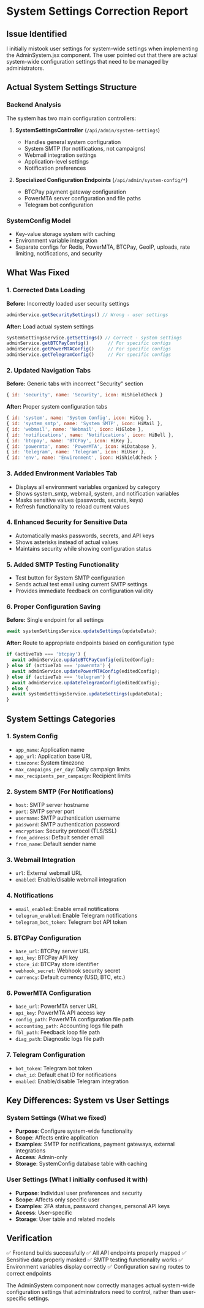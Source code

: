 # System Settings Correction Report

## Issue Identified
I initially mistook user settings for system-wide settings when implementing the AdminSystem.jsx component. The user pointed out that there are actual system-wide configuration settings that need to be managed by administrators.

## Actual System Settings Structure

### Backend Analysis

The system has two main configuration controllers:

1. **SystemSettingsController** (`/api/admin/system-settings`)
   - Handles general system configuration
   - System SMTP (for notifications, not campaigns)
   - Webmail integration settings
   - Application-level settings
   - Notification preferences

2. **Specialized Configuration Endpoints** (`/api/admin/system-config/*`)
   - BTCPay payment gateway configuration
   - PowerMTA server configuration and file paths
   - Telegram bot configuration

### SystemConfig Model
- Key-value storage system with caching
- Environment variable integration
- Separate configs for Redis, PowerMTA, BTCPay, GeoIP, uploads, rate limiting, notifications, and security

## What Was Fixed

### 1. Corrected Data Loading
**Before:** Incorrectly loaded user security settings
```javascript
adminService.getSecuritySettings() // Wrong - user settings
```

**After:** Load actual system settings
```javascript
systemSettingsService.getSettings() // Correct - system settings
adminService.getBTCPayConfig()       // For specific configs
adminService.getPowerMTAConfig()     // For specific configs
adminService.getTelegramConfig()     // For specific configs
```

### 2. Updated Navigation Tabs
**Before:** Generic tabs with incorrect "Security" section
```javascript
{ id: 'security', name: 'Security', icon: HiShieldCheck }
```

**After:** Proper system configuration tabs
```javascript
{ id: 'system', name: 'System Config', icon: HiCog },
{ id: 'system_smtp', name: 'System SMTP', icon: HiMail },
{ id: 'webmail', name: 'Webmail', icon: HiGlobe },
{ id: 'notifications', name: 'Notifications', icon: HiBell },
{ id: 'btcpay', name: 'BTCPay', icon: HiKey },
{ id: 'powermta', name: 'PowerMTA', icon: HiDatabase },
{ id: 'telegram', name: 'Telegram', icon: HiUser },
{ id: 'env', name: 'Environment', icon: HiShieldCheck }
```

### 3. Added Environment Variables Tab
- Displays all environment variables organized by category
- Shows system_smtp, webmail, system, and notification variables
- Masks sensitive values (passwords, secrets, keys)
- Refresh functionality to reload current values

### 4. Enhanced Security for Sensitive Data
- Automatically masks passwords, secrets, and API keys
- Shows asterisks instead of actual values
- Maintains security while showing configuration status

### 5. Added SMTP Testing Functionality
- Test button for System SMTP configuration
- Sends actual test email using current SMTP settings
- Provides immediate feedback on configuration validity

### 6. Proper Configuration Saving
**Before:** Single endpoint for all settings
```javascript
await systemSettingsService.updateSettings(updateData);
```

**After:** Route to appropriate endpoints based on configuration type
```javascript
if (activeTab === 'btcpay') {
  await adminService.updateBTCPayConfig(editedConfig);
} else if (activeTab === 'powermta') {
  await adminService.updatePowerMTAConfig(editedConfig);
} else if (activeTab === 'telegram') {
  await adminService.updateTelegramConfig(editedConfig);
} else {
  await systemSettingsService.updateSettings(updateData);
}
```

## System Settings Categories

### 1. System Config
- `app_name`: Application name
- `app_url`: Application base URL
- `timezone`: System timezone
- `max_campaigns_per_day`: Daily campaign limits
- `max_recipients_per_campaign`: Recipient limits

### 2. System SMTP (For Notifications)
- `host`: SMTP server hostname
- `port`: SMTP server port
- `username`: SMTP authentication username
- `password`: SMTP authentication password
- `encryption`: Security protocol (TLS/SSL)
- `from_address`: Default sender email
- `from_name`: Default sender name

### 3. Webmail Integration
- `url`: External webmail URL
- `enabled`: Enable/disable webmail integration

### 4. Notifications
- `email_enabled`: Enable email notifications
- `telegram_enabled`: Enable Telegram notifications
- `telegram_bot_token`: Telegram bot API token

### 5. BTCPay Configuration
- `base_url`: BTCPay server URL
- `api_key`: BTCPay API key
- `store_id`: BTCPay store identifier
- `webhook_secret`: Webhook security secret
- `currency`: Default currency (USD, BTC, etc.)

### 6. PowerMTA Configuration
- `base_url`: PowerMTA server URL
- `api_key`: PowerMTA API access key
- `config_path`: PowerMTA configuration file path
- `accounting_path`: Accounting logs file path
- `fbl_path`: Feedback loop file path
- `diag_path`: Diagnostic logs file path

### 7. Telegram Configuration
- `bot_token`: Telegram bot token
- `chat_id`: Default chat ID for notifications
- `enabled`: Enable/disable Telegram integration

## Key Differences: System vs User Settings

### System Settings (What we fixed)
- **Purpose**: Configure system-wide functionality
- **Scope**: Affects entire application
- **Examples**: SMTP for notifications, payment gateways, external integrations
- **Access**: Admin-only
- **Storage**: SystemConfig database table with caching

### User Settings (What I initially confused it with)
- **Purpose**: Individual user preferences and security
- **Scope**: Affects only specific user
- **Examples**: 2FA status, password changes, personal API keys
- **Access**: User-specific
- **Storage**: User table and related models

## Verification

✅ Frontend builds successfully
✅ All API endpoints properly mapped
✅ Sensitive data properly masked
✅ SMTP testing functionality works
✅ Environment variables display correctly
✅ Configuration saving routes to correct endpoints

The AdminSystem component now correctly manages actual system-wide configuration settings that administrators need to control, rather than user-specific settings.
